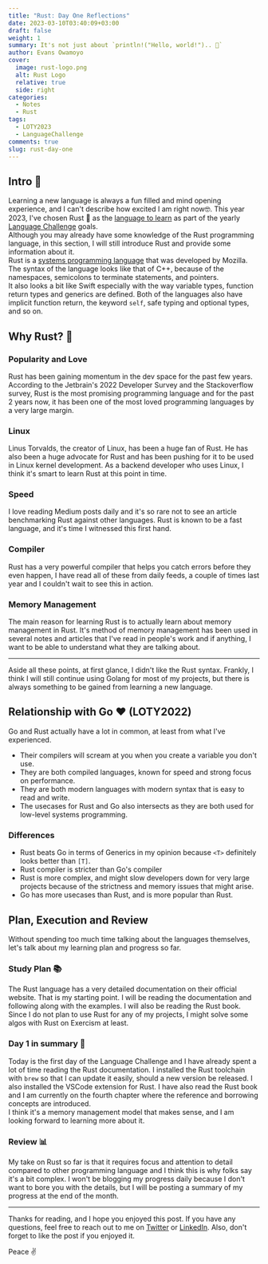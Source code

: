 ```yaml
---
title: "Rust: Day One Reflections"
date: 2023-03-10T03:40:09+03:00
draft: false
weight: 1
summary: It's not just about `println!("Hello, world!").. 🤌`
author: Evans Owamoyo
cover:
  image: rust-logo.png
  alt: Rust Logo
  relative: true
  side: right
categories:
  - Notes
  - Rust
tags:
  - LOTY2023
  - LanguageChallenge
comments: true
slug: rust-day-one
---
```

## Intro 🚪
Learning a new language is always a fun filled and mind opening experience, and I can't describe how excited I am right now🤓. This year 2023, I've chosen Rust 🦀 as the [language to learn](/tags/loty2023/) as part of the yearly [Language Challenge](/tags/languagechallenge/) goals.  
Although you may already have some knowledge of the Rust programming language, in this section, I will still introduce Rust and provide some information about it.   
Rust is a [systems programming language](https://en.wikipedia.org/wiki/System_programming_language) that was developed by Mozilla.   
The syntax of the language looks like that of C++, because of the namespaces, semicolons to terminate statements, and pointers.  
It also looks a bit like Swift especially with the way variable types, function return types and generics are defined. Both of the languages also have implicit function return, the keyword `self`, safe typing and optional types, and so on.
## Why Rust? 🦀
### Popularity and Love
Rust has been gaining momentum in the dev space for the past few years. According to the Jetbrain's 2022 Developer Survey and the Stackoverflow survey, Rust is the most promising programming language and for the past 2 years now, it has been one of the most loved programming languages by a very large margin.
### Linux
Linus Torvalds, the creator of Linux, has been a huge fan of Rust. He has also been a huge advocate for Rust and has been pushing for it to be used in Linux kernel development. As a backend developer who uses Linux, I think it's smart to learn Rust at this point in time.
### Speed
I love reading Medium posts daily and it's so rare not to see an article benchmarking Rust against other languages. Rust is known to be a fast language, and it's time I witnessed this first hand.
### Compiler
Rust has a very powerful compiler that helps you catch errors before they even happen, I have read all of these from daily feeds, a couple of times last year and I couldn't wait to see this in action.
### Memory Management
The main reason for learning Rust is to actually learn about memory management in Rust. It's method of memory management has been used in several notes and articles that I've read in people's work and if anything, I want to be able to understand what they are talking about.

---
Aside all these points, at first glance, I didn't like the Rust syntax. Frankly, I think I will still continue using Golang for most of my projects, but there is always something to be gained from learning a new language. 
## Relationship with Go ❤️ (LOTY2022)
Go and Rust actually have a lot in common, at least from what I've experienced.  
- Their compilers will scream at you when you create a variable you don't use.
- They are both compiled languages, known for speed and strong focus on performance.
- They are both modern languages with modern syntax that is easy to read and write.
- The usecases for Rust and Go also intersects as they are both used for low-level systems programming.
### Differences
- Rust beats Go in terms of Generics in my opinion because `<T>` definitely looks better than `[T]`. 
- Rust compiler is stricter than Go's compiler
- Rust is more complex, and might slow developers down for very large projects because of the strictness and memory issues that might arise.
- Go has more usecases than Rust, and is more popular than Rust. 
## Plan, Execution and Review
Without spending too much time talking about the languages themselves, let's talk about my learning plan and progress so far.
### Study Plan 📚
The Rust language has a very detailed documentation on their official website. That is my starting point. I will be reading the documentation and following along with the examples. I will also be reading the Rust book.
Since I do not plan to use Rust for any of my projects, I might solve some algos with Rust on Exercism at least.
### Day 1 in summary 📅
Today is the first day of the Language Challenge and I have already spent a lot of time reading the Rust documentation. 
I installed the Rust toolchain with `brew` so that I can update it easily, should a new version be released. I also installed the VSCode extension for Rust.
I have also read the Rust book and I am currently on the fourth chapter where the reference and borrowing concepts are introduced.  
I think it's a memory management model that makes sense, and I am looking forward to learning more about it.
### Review 📊
My take on Rust so far is that it requires focus and attention to detail compared to other programming language and I think this is why folks say it's a bit complex. I won't be blogging my progress daily because I don't want to bore you with the details, but I will be posting a summary of my progress at the end of the month. 

---
Thanks for reading, and I hope you enjoyed this post. If you have any questions, feel free to reach out to me on [Twitter](https://twitter.com/lordvidex) or [LinkedIn](https://www.linkedin.com/in/evansowamoyo/). Also, don't forget to like the post if you enjoyed it. 

Peace ✌️



